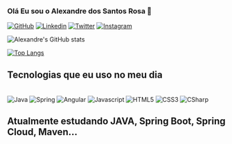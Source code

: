 ### Olá Eu sou o Alexandre dos Santos Rosa 👋

[![GitHub](https://img.shields.io/badge/GitHub-100000?style=for-the-badge&logo=github&logoColor=white)](https://github.com/alexandrerosa-dev?tab=repositories)
[![Linkedin](https://img.shields.io/badge/LinkedIn-0077B5?style=for-the-badge&logo=linkedin&logoColor=white)](https://www.linkedin.com/in/alexandre-s-rosa-2917b764/)
[![Twitter](https://img.shields.io/badge/Twitter-1DA1F2?style=for-the-badge&logo=twitter&logoColor=white)](https://twitter.com/Ale_s_rosa)
[![Instagram](https://img.shields.io/badge/Instagram-E4405F?style=for-the-badge&logo=instagram&logoColor=white)](https://www.instagram.com/alexandre.s.rosa/)

![Alexandre's GitHub stats](https://github-readme-stats.vercel.app/api?username=alexandrerosa-dev&show_icons=true&theme=dracula)

[![Top Langs](https://github-readme-stats.vercel.app/api/top-langs/?username=alexandrerosa-dev&hide_progress=true)](https://github.com/alexandrerosa-dev/github-readme-stats)
## Tecnologias que eu uso no meu dia

<div style="display inline_block"></br>
<img align="center" alt="Java" src="https://img.shields.io/badge/Java-ED8B00?style=for-the-badge&logo=java&logoColor=white">
<img align="center" alt="Spring" src="https://img.shields.io/badge/Spring-6DB33F?style=for-the-badge&logo=spring&logoColor=white">
<img align="center" alt="Angular" src="https://img.shields.io/badge/Angular-DD0031?style=for-the-badge&logo=angular&logoColor=white">
<img align="center" alt="Javascript" src="https://img.shields.io/badge/JavaScript-F7DF1E?style=for-the-badge&logo=javascript&logoColor=black">
<img align="center" alt="HTML5" src="https://img.shields.io/badge/HTML5-E34F26?style=for-the-badge&logo=html5&logoColor=white">
<img align="center" alt="CSS3" src="https://img.shields.io/badge/CSS3-1572B6?style=for-the-badge&logo=css3&logoColor=white">
  <img align="center" alt="CSharp" src="https://img.shields.io/badge/C%23-239120?style=for-the-badge&logo=c-sharp&logoColor=white">
</div>

## Atualmente estudando JAVA, Spring Boot, Spring Cloud, Maven...

